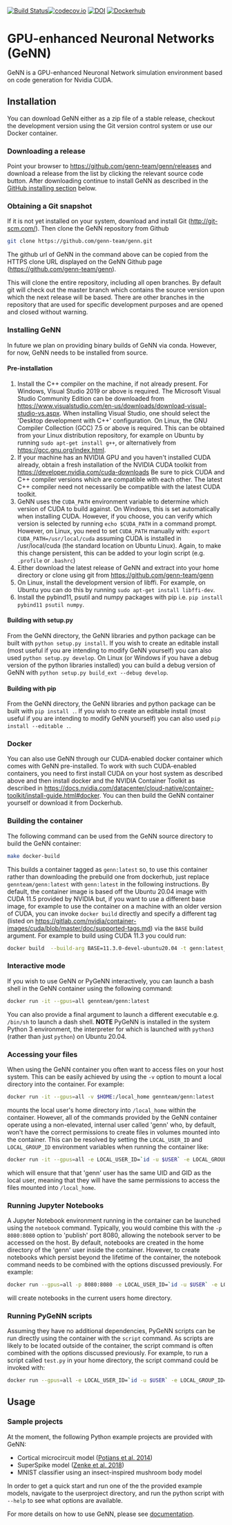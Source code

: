 
[![Build Status](https://gen-ci.inf.sussex.ac.uk/buildStatus/icon?job=GeNN%2Fgenn%2Fmaster)](https://gen-ci.inf.sussex.ac.uk/job/GeNN/job/genn/job/master/)[![codecov.io](https://codecov.io/github/genn-team/genn/coverage.svg?branch=master)](https://codecov.io/github/genn-team/genn?branch=master) [![DOI](https://zenodo.org/badge/24633934.svg)](https://zenodo.org/badge/latestdoi/24633934)
[![Dockerhub](https://img.shields.io/badge/dockerhub-images-orange.svg?logo=docker)](https://hub.docker.com/repository/docker/gennteam/genn)
# GPU-enhanced Neuronal Networks (GeNN)

GeNN is a GPU-enhanced Neuronal Network simulation environment based on code generation for Nvidia CUDA.

## Installation

You can download GeNN either as a zip file of a stable release, checkout the development
version using the Git version control system or use our Docker container.

### Downloading a release
Point your browser to https://github.com/genn-team/genn/releases
and download a release from the list by clicking the relevant source
code button. After downloading continue to install GeNN as described in the [GitHub installing section](#installing-genn) below.

### Obtaining a Git snapshot

If it is not yet installed on your system, download and install Git
(http://git-scm.com/). Then clone the GeNN repository from Github
```bash
git clone https://github.com/genn-team/genn.git
```
The github url of GeNN in the command above can be copied from the
HTTPS clone URL displayed on the GeNN Github page (https://github.com/genn-team/genn).

This will clone the entire repository, including all open branches.
By default git will check out the master branch which contains the
source version upon which the next release will be based. There are other 
branches in the repository that are used for specific development 
purposes and are opened and closed without warning.

### Installing GeNN

In future we plan on providing binary builds of GeNN via conda. However, for now, GeNN
needs to be installed from source.

#### Pre-installation

1.  Install the C++ compiler on the machine, if not already present.
    For Windows, Visual Studio 2019 or above is required. The Microsoft Visual Studio 
    Community Edition can be downloaded from
    https://www.visualstudio.com/en-us/downloads/download-visual-studio-vs.aspx.
    When installing Visual Studio, one should select the 'Desktop 
    development with C++' configuration. On Linux, the GNU Compiler 
    Collection (GCC) 7.5 or above is required. This can be obtained from your
    Linux distribution repository, for example on Ubuntu by running ``sudo apt-get install g++``, 
    or alternatively from https://gcc.gnu.org/index.html.
2.  If your machine has an NVIDIA GPU and you haven't installed CUDA already, 
    obtain a fresh installation of the NVIDIA CUDA toolkit from
    https://developer.nvidia.com/cuda-downloads
    Be sure to pick CUDA and C++ compiler versions which are compatible
    with each other. The latest C++ compiler need not necessarily be
    compatible with the latest CUDA toolkit.
3.  GeNN uses the ``CUDA_PATH`` environment variable to determine which 
    version of CUDA to build against. On Windows, this is set automatically when 
    installing CUDA. However, if you choose, you can verify which version is 
    selected by running ``echo $CUDA_PATH`` in a command prompt.
    However, on Linux, you need to set ``CUDA_PATH`` manually with:
    ``export CUDA_PATH=/usr/local/cuda``
    assuming CUDA is installed in /usr/local/cuda (the standard location 
    on Ubuntu Linux). Again, to make this change persistent, this can
    be added to your login script (e.g. ``.profile`` or ``.bashrc``)
4.  Either download the latest release of GeNN and extract into your 
    home directory or clone using git from https://github.com/genn-team/genn
5.  On Linux, install the development version of libffi. For example, on Ubuntu you can do this
    by running ``sudo apt-get install libffi-dev``.
6.  Install the pybind11, psutil and numpy packages with pip i.e. ``pip install pybind11 psutil numpy``.


#### Building with setup.py
From the GeNN directory, the GeNN libraries and python package can be built
with ``python setup.py install``. If you wish to create an editable install
(most useful if you are intending to modify GeNN yourself) you can also used
``python setup.py develop``. On Linux (or Windows if you have a debug version
of the python libraries installed) you can build a debug version of GeNN with
``python setup.py build_ext --debug develop``.

#### Building with pip
From the GeNN directory, the GeNN libraries and python package can be built
with ``pip install .``. If you wish to create an editable install
(most useful if you are intending to modify GeNN yourself) you can also used
``pip install --editable .``.

### Docker
You can also use GeNN through our CUDA-enabled docker container which comes with GeNN pre-installed.
To work with such CUDA-enabled containers, you need to first install CUDA on your host system as described above and then install docker and the NVIDIA Container Toolkit as described in https://docs.nvidia.com/datacenter/cloud-native/container-toolkit/install-guide.html#docker.
You can then build the GeNN container yourself or download it from Dockerhub.

### Building the container
The following command can be used from the GeNN source directory to build the GeNN container:
```bash
make docker-build
```

This builds a container tagged as ``genn:latest`` so, to use this container rather than downloading the prebuild one from dockerhub, just replace ``gennteam/genn:latest`` with ``genn:latest`` in the following instructions.
By default, the container image is based off the Ubuntu 20.04 image with CUDA 11.5 provided by NVIDIA but, if you want to use a different base image, for example to use the container on a machine with an older version of CUDA, you can invoke ``docker build`` directly and specify a different tag (listed on https://gitlab.com/nvidia/container-images/cuda/blob/master/doc/supported-tags.md)  via the ``BASE`` build argument. For example to build using CUDA 11.3 you could run:
```bash
docker build  --build-arg BASE=11.3.0-devel-ubuntu20.04 -t genn:latest_cuda_11_3 .
```

### Interactive mode
If you wish to use GeNN or PyGeNN interactively, you can launch a bash shell in the GeNN container using the following command:
```bash
docker run -it --gpus=all gennteam/genn:latest
```
You can also provide a final argument to launch a different executable e.g. ``/bin/sh`` to launch a dash shell.
**NOTE** PyGeNN is installed in the system Python 3 environment, the interpreter for which is launched with ``python3`` (rather than just ``python``) on Ubuntu 20.04.

### Accessing your files
When using the GeNN container you often want to access files on your host system.
This can be easily achieved by using the ``-v`` option to mount a local directory into the container. For example:
```bash
docker run -it --gpus=all -v $HOME:/local_home gennteam/genn:latest
```
mounts the local user's home directory into ``/local_home`` within the container.
However, all of the commands provided by the GeNN container operate using a non-elevated, internal user called 'genn' who, by default, won't have the correct permissions to create files in volumes mounted into the container.
This can be resolved by setting the ``LOCAL_USER_ID`` and ``LOCAL_GROUP_ID`` environment variables when running the container like:
```bash
docker run -it --gpus=all -e LOCAL_USER_ID=`id -u $USER` -e LOCAL_GROUP_ID=`id -g $USER` -v $HOME:/local_home gennteam/genn:latest
```
which will ensure that that 'genn' user has the same UID and GID as the local user, meaning that they will have the same permissions to access the files mounted into ``/local_home``. 

### Running Jupyter Notebooks
A Jupyter Notebook environment running in the container can be launched using the ``notebook`` command. Typically, you would combine this with the ``-p 8080:8080`` option to 'publish' port 8080, allowing the notebook server to be accessed on the host. By default, notebooks are created in the home directory of the 'genn' user inside the container. However, to create notebooks which persist beyond the lifetime of the container, the notebook command needs to be combined with the options discussed previously. For example:
```bash
docker run --gpus=all -p 8080:8080 -e LOCAL_USER_ID=`id -u $USER` -e LOCAL_GROUP_ID=`id -g $USER` -v $HOME:/local_home gennteam/genn:latest notebook /local_home
```
will create notebooks in the current users home directory.

### Running PyGeNN scripts
Assuming they have no additional dependencies, PyGeNN scripts can be run directly using the container with the ``script`` command. As scripts are likely to be located outside of the container, the script command is often combined with the options discussed previously. For example, to run a script called ``test.py`` in your home directory, the script command could be invoked with:
```bash
docker run --gpus=all -e LOCAL_USER_ID=`id -u $USER` -e LOCAL_GROUP_ID=`id -g $USER` -v $HOME:/local_home gennteam/genn:latest script /local_home/test.py
```

## Usage

### Sample projects

At the moment, the following Python example projects are provided with GeNN:

- Cortical microcircuit model \([Potjans et al. 2014][@Potjans2014]\)
- SuperSpike model \([Zenke et al. 2018][@Zenke2018]\)
- MNIST classifier using an insect-inspired mushroom body model

In order to get a quick start and run one of the the provided example models, navigate to the userproject directory, and run the python script with ``--help`` to see what options are available.

For more details on how to use GeNN, please see [documentation](http://genn-team.github.io/genn/).

[@Potjans2014]: https://doi.org/10.1093/cercor/bhs358 "Potjans, T. C., & Diesmann, M. The Cell-Type Specific Cortical Microcircuit: Relating Structure and Activity in a Full-Scale Spiking Network Model. Cerebral Cortex, 24(3), 785–806 (2014)"
[@Zenke2018]: https://doi.org/10.1162/neco_a_01086  "Zenke, F., & Ganguli, S. (2018). SuperSpike: Supervised Learning in Multilayer Spiking Neural Networks. Neural Computation, 30(6), 1514–1541."
